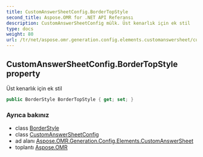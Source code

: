 ```yaml
---
title: CustomAnswerSheetConfig.BorderTopStyle
second_title: Aspose.OMR for .NET API Referansı
description: CustomAnswerSheetConfig mülk. Üst kenarlık için ek stil
type: docs
weight: 80
url: /tr/net/aspose.omr.generation.config.elements.customanswersheet/customanswersheetconfig/bordertopstyle/
---
```

## CustomAnswerSheetConfig.BorderTopStyle property

Üst kenarlık için ek stil

```csharp
public BorderStyle BorderTopStyle { get; set; }
```

### Ayrıca bakınız

* class [BorderStyle](../../../aspose.omr.generation.config/borderstyle/)
* class [CustomAnswerSheetConfig](../)
* ad alanı [Aspose.OMR.Generation.Config.Elements.CustomAnswerSheet](../../customanswersheetconfig/)
* toplantı [Aspose.OMR](../../../)


